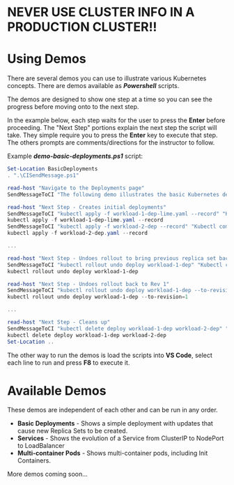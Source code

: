 # NEVER USE CLUSTER INFO IN A PRODUCTION CLUSTER!!

# Using Demos

There are several demos you can use to illustrate various Kubernetes concepts.   There are demos available as ***Powershell*** scripts.

The demos are designed to show one step at a time so you can see the progress before moving onto to the next step.

In the example below, each step waits for the user to press the **Enter** before proceeding.  The "Next Step" portions explain the next step the script will take.  They simple require you to press the **Enter** key to execute that step.  The others prompts are comments/directions for the instructor to follow.  

Example ***demo-basic-deployments.ps1*** script:

```PowerShell
Set-Location BasicDeployments
. ".\CISendMessage.ps1"

read-host "Navigate to the Deployments page"
SendMessageToCI "The following demo illustrates the basic Kubernetes deployments." "Basic Deployments:" "Info"

read-host "Next Step - Creates initial deployments"
SendMessageToCI "kubectl apply -f workload-1-dep-lime.yaml --record" "Kubectl command:" "Command"
kubectl apply -f workload-1-dep-lime.yaml --record
SendMessageToCI "kubectl apply -f workload-2-dep --record" "Kubectl command:" "Command"
kubectl apply -f workload-2-dep.yaml --record

...

read-host "Next Step - Undoes rollout to bring previous replica set back"
SendMessageToCI "kubectl rollout undo deploy workload-1-dep" "Kubectl command:" "Command"
kubectl rollout undo deploy workload-1-dep

read-host "Next Step - Undoes rollout back to Rev 1"
SendMessageToCI "kubectl rollout undo deploy workload-1-dep --to-revision=1" "Kubectl command:" "Command"
kubectl rollout undo deploy workload-1-dep --to-revision=1

...

read-host "Next Step - Cleans up"
SendMessageToCI "kubectl delete deploy workload-1-dep workload-2-dep" "Kubectl command:" "Command"
kubectl delete deploy workload-1-dep workload-2-dep
Set-Location ..
```

The other way to run the demos is load the scripts into **VS Code**, select each line to run and press **F8** to execute it.



# Available Demos

These demos are independent of each other and can be run in any order.

  * **Basic Deployments** - Shows a simple deployment with updates that cause new Replica Sets to be created.
  * **Services** - Shows the evolution of a Service from ClusterIP to NodePort to LoadBalancer
  * **Multi-container Pods** - Shows multi-container pods, including Init Containers.

More demos coming soon...